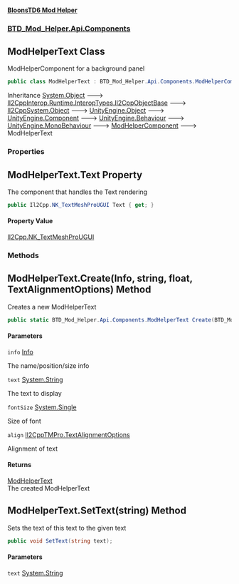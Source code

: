 #### [BloonsTD6 Mod Helper](README.md 'README')
### [BTD_Mod_Helper.Api.Components](README.md#BTD_Mod_Helper.Api.Components 'BTD_Mod_Helper.Api.Components')

## ModHelperText Class

ModHelperComponent for a background panel

```csharp
public class ModHelperText : BTD_Mod_Helper.Api.Components.ModHelperComponent
```

Inheritance [System.Object](https://docs.microsoft.com/en-us/dotnet/api/System.Object 'System.Object') &#129106; [Il2CppInterop.Runtime.InteropTypes.Il2CppObjectBase](https://docs.microsoft.com/en-us/dotnet/api/Il2CppInterop.Runtime.InteropTypes.Il2CppObjectBase 'Il2CppInterop.Runtime.InteropTypes.Il2CppObjectBase') &#129106; [Il2CppSystem.Object](https://docs.microsoft.com/en-us/dotnet/api/Il2CppSystem.Object 'Il2CppSystem.Object') &#129106; [UnityEngine.Object](https://docs.microsoft.com/en-us/dotnet/api/UnityEngine.Object 'UnityEngine.Object') &#129106; [UnityEngine.Component](https://docs.microsoft.com/en-us/dotnet/api/UnityEngine.Component 'UnityEngine.Component') &#129106; [UnityEngine.Behaviour](https://docs.microsoft.com/en-us/dotnet/api/UnityEngine.Behaviour 'UnityEngine.Behaviour') &#129106; [UnityEngine.MonoBehaviour](https://docs.microsoft.com/en-us/dotnet/api/UnityEngine.MonoBehaviour 'UnityEngine.MonoBehaviour') &#129106; [ModHelperComponent](BTD_Mod_Helper.Api.Components.ModHelperComponent.md 'BTD_Mod_Helper.Api.Components.ModHelperComponent') &#129106; ModHelperText
### Properties

<a name='BTD_Mod_Helper.Api.Components.ModHelperText.Text'></a>

## ModHelperText.Text Property

The component that handles the Text rendering

```csharp
public Il2Cpp.NK_TextMeshProUGUI Text { get; }
```

#### Property Value
[Il2Cpp.NK_TextMeshProUGUI](https://docs.microsoft.com/en-us/dotnet/api/Il2Cpp.NK_TextMeshProUGUI 'Il2Cpp.NK_TextMeshProUGUI')
### Methods

<a name='BTD_Mod_Helper.Api.Components.ModHelperText.Create(BTD_Mod_Helper.Api.Components.Info,string,float,Il2CppTMPro.TextAlignmentOptions)'></a>

## ModHelperText.Create(Info, string, float, TextAlignmentOptions) Method

Creates a new ModHelperText

```csharp
public static BTD_Mod_Helper.Api.Components.ModHelperText Create(BTD_Mod_Helper.Api.Components.Info info, string text, float fontSize=42f, Il2CppTMPro.TextAlignmentOptions align=Il2CppTMPro.TextAlignmentOptions.Midline);
```
#### Parameters

<a name='BTD_Mod_Helper.Api.Components.ModHelperText.Create(BTD_Mod_Helper.Api.Components.Info,string,float,Il2CppTMPro.TextAlignmentOptions).info'></a>

`info` [Info](BTD_Mod_Helper.Api.Components.Info.md 'BTD_Mod_Helper.Api.Components.Info')

The name/position/size info

<a name='BTD_Mod_Helper.Api.Components.ModHelperText.Create(BTD_Mod_Helper.Api.Components.Info,string,float,Il2CppTMPro.TextAlignmentOptions).text'></a>

`text` [System.String](https://docs.microsoft.com/en-us/dotnet/api/System.String 'System.String')

The text to display

<a name='BTD_Mod_Helper.Api.Components.ModHelperText.Create(BTD_Mod_Helper.Api.Components.Info,string,float,Il2CppTMPro.TextAlignmentOptions).fontSize'></a>

`fontSize` [System.Single](https://docs.microsoft.com/en-us/dotnet/api/System.Single 'System.Single')

Size of font

<a name='BTD_Mod_Helper.Api.Components.ModHelperText.Create(BTD_Mod_Helper.Api.Components.Info,string,float,Il2CppTMPro.TextAlignmentOptions).align'></a>

`align` [Il2CppTMPro.TextAlignmentOptions](https://docs.microsoft.com/en-us/dotnet/api/Il2CppTMPro.TextAlignmentOptions 'Il2CppTMPro.TextAlignmentOptions')

Alignment of text

#### Returns
[ModHelperText](BTD_Mod_Helper.Api.Components.ModHelperText.md 'BTD_Mod_Helper.Api.Components.ModHelperText')  
The created ModHelperText

<a name='BTD_Mod_Helper.Api.Components.ModHelperText.SetText(string)'></a>

## ModHelperText.SetText(string) Method

Sets the text of this text to the given text

```csharp
public void SetText(string text);
```
#### Parameters

<a name='BTD_Mod_Helper.Api.Components.ModHelperText.SetText(string).text'></a>

`text` [System.String](https://docs.microsoft.com/en-us/dotnet/api/System.String 'System.String')